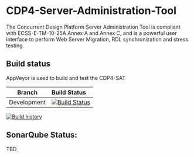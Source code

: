 # CDP4-Server-Administration-Tool

The Concurrent Design Platform Server Administration Tool is compliant with ECSS-E-TM-10-25A Annex A and Annex C, and is a powerful user interface to perform Web Server Migration, RDL synchronization and stress testing.

## Build status

AppVeyor is used to build and test the CDP4-SAT


Branch | Build Status
------- | :------------
Development |  [![Build Status](https://ci.appveyor.com/api/projects/status/vrivbuoe4lcve4j9/branch/development?svg=true)](https://ci.appveyor.com/api/projects/status/vrivbuoe4lcve4j9)

[![Build history](https://buildstats.info/appveyor/chart/rheagroup/dehp-ecosimpro)](https://ci.appveyor.com/project/rheagroup/dehp-ecosimpro/history)

## SonarQube Status:

TBD